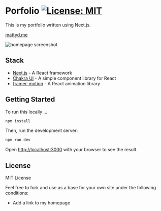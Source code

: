 # Porfolio [![License: MIT](https://img.shields.io/badge/License-MIT-yellow.svg)](https://opensource.org/licenses/MIT)

This is my portfolio written using Next.js.

[mattyd.me](https://mattyd.me)


![homepage screenshot](./readme-images/portfolio.gif)

## Stack

- [Next.js](https://nextjs.org/) - A React framework
- [Chakra UI](https://chakra-ui.com/) - A simple component library for React
- [framer-motion](https://www.framer.com/motion/) - A React animation library

## Getting Started

To run this locally ...

```bash
npm install
```

Then, run the development server:

```bash
npm run dev
```
Open [http://localhost:3000](http://localhost:3000) with your browser to see the result.

## License

MIT License

Feel free to fork and use as a base for your own site under the following conditions:

* Add a link to my homepage

